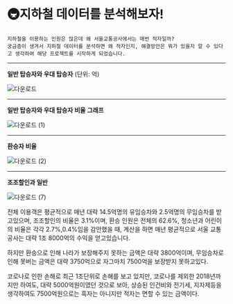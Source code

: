 #    🚇지하철 데이터를 분석해보자!

    지하철을 이용하는 인원은 많은데 왜 서울교통공사에서는 매번 적자일까?
    궁금증이 생겨서 지하철 데이터를 분석하면 왜 적자인지, 해결방안은 뭐가 있을지 알 수 있다고 생각하여 해당 프로젝트를 시작하게 되었습니다.

--------

**일반 탑승자와 우대 탑승자**
(단위: 억)

![다운로드](https://github.com/user-attachments/assets/7b804f50-ebbc-44cf-8e16-2035a72a1e62)


---------
**일반 탑승자와 우대 탑승자 비율 그래프**


![다운로드 (1)](https://github.com/user-attachments/assets/b7f4d9cd-1849-4b36-82b3-7572effdd897)


---------
**환승자 비율**


![다운로드 (2)](https://github.com/user-attachments/assets/6c0a043b-8f32-465d-9fac-fe95b33a829a)


---------
**조조할인과 일반**

![다운로드 (7)](https://github.com/user-attachments/assets/272415b8-d658-4cbd-81a6-7c91b99bc602)





 전체 이용객은 평균적으로 매년 대략 14.5억명의 유임승차와 2.5억명의 무임승차를 받고있으며,
조조할인의 비율은 3.1%이며, 환승 인원은 전체의 62.6%, 청소년과 어린이의 비율은 각각 2.7%,0.4%임을
감안했을 때, 계산을 하면 매년 평균적으로 서울 교통공사는 대략 1조 8000억의 수익을 얻고있습니다.
 
 하지만 환승으로 인해 나라가 보장해주지 못하는 금액은 대략 3800억이며, 무임승차로 인해 못버는 금액은 대략 3750억으로 자그마치 7500억을 보장받지 못하고있다.

코로나로 인한 손해로 최근 1조단위로 손해를 보고 있지만, 코로나를 제외한 2018년까지만 하여도, 대략 5000억원이였던 것으로 보아, 상승된 인건비와 전기세, 지자제등을 생각하여도 7500억원으로는 흑자는 아니지만 적자는 면할 수 있는 금액이다.
